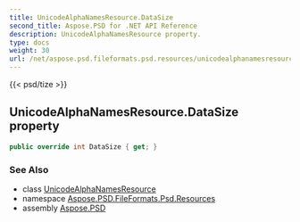 ```yaml
---
title: UnicodeAlphaNamesResource.DataSize
second_title: Aspose.PSD for .NET API Reference
description: UnicodeAlphaNamesResource property. 
type: docs
weight: 30
url: /net/aspose.psd.fileformats.psd.resources/unicodealphanamesresource/datasize/
---
```

{{< psd/tize >}}
## UnicodeAlphaNamesResource.DataSize property

```csharp
public override int DataSize { get; }
```

### See Also

* class [UnicodeAlphaNamesResource](../)
* namespace [Aspose.PSD.FileFormats.Psd.Resources](../../unicodealphanamesresource/)
* assembly [Aspose.PSD](../../../)



